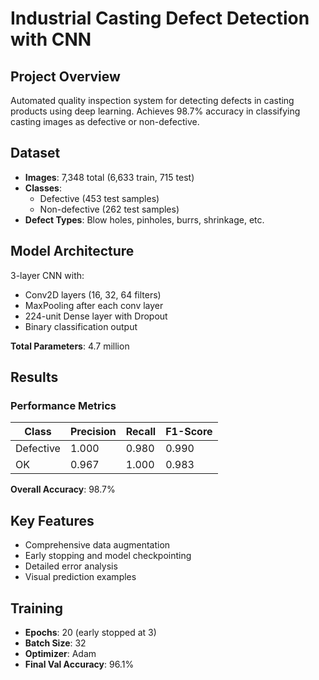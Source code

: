 # Industrial Casting Defect Detection with CNN


## Project Overview

Automated quality inspection system for detecting defects in casting products using deep learning. Achieves 98.7% accuracy in classifying casting images as defective or non-defective.

## Dataset

- **Images**: 7,348 total (6,633 train, 715 test)
- **Classes**:
  - Defective (453 test samples)
  - Non-defective (262 test samples)
- **Defect Types**: Blow holes, pinholes, burrs, shrinkage, etc.

## Model Architecture

3-layer CNN with:
- Conv2D layers (16, 32, 64 filters)
- MaxPooling after each conv layer
- 224-unit Dense layer with Dropout
- Binary classification output

**Total Parameters**: 4.7 million

## Results

### Performance Metrics
| Class     | Precision | Recall | F1-Score |
|-----------|-----------|--------|----------|
| Defective | 1.000     | 0.980  | 0.990    |
| OK        | 0.967     | 1.000  | 0.983    |

**Overall Accuracy**: 98.7%

## Key Features

- Comprehensive data augmentation
- Early stopping and model checkpointing
- Detailed error analysis
- Visual prediction examples

## Training

- **Epochs**: 20 (early stopped at 3)
- **Batch Size**: 32
- **Optimizer**: Adam
- **Final Val Accuracy**: 96.1%
